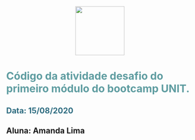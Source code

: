 
<h1 style="color: #5e9ca0;"><img style="display: block; margin-left: auto; margin-right: auto;" src="https://s1.static.brasilescola.uol.com.br/be/vestibular/-5a254e82c5d1e.jpg" alt="" width="132" height="132" /></h1>
<h1 style="color: #5e9ca0;">C&oacute;digo da atividade desafio do primeiro m&oacute;dulo do bootcamp UNIT.</h1>
<h2 style="color: #2e6c80;">Data: 15/08/2020</h2>
<h2>Aluna: Amanda Lima</h2>
<p>&nbsp;</p>
<p><strong>&nbsp;</strong></p>
